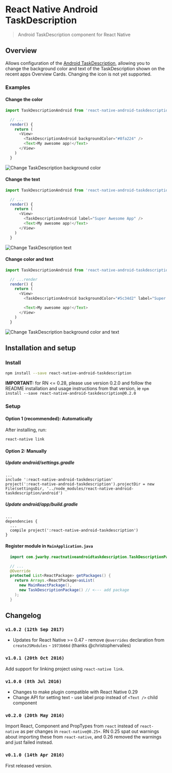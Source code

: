 # React Native Android TaskDescription
> Android TaskDescription component for React Native

## Overview

Allows configuration of the [Android TaskDescription](http://developer.android.com/reference/android/app/ActivityManager.TaskDescription.html), allowing
you to change the background color and text of the TaskDescription shown on the recent apps Overview Cards.  Changing the icon is not yet supported.

### Examples

#### Change the color

```javascript
import TaskDescriptionAndroid from 'react-native-android-taskdescription'

  // ...
  render() {
    return (
      <View>
        <TaskDescriptionAndroid backgroundColor="#8fa224" />
        <Text>My awesome app!</Text>
      </View>
    )
  }
```

![Change TaskDescription background color](https://raw.githubusercontent.com/jwarby/react-native-android-taskdescription/master/screenshots/color.png)

#### Change the text

```javascript
import TaskDescriptionAndroid from 'react-native-android-taskdescription'

  // ...
  render() {
    return (
      <View>
        <TaskDescriptionAndroid label="Super Awesome App" />
        <Text>My awesome app!</Text>
      </View>
    )
  }
```

![Change TaskDescription text](https://raw.githubusercontent.com/jwarby/react-native-android-taskdescription/master/screenshots/text.png)

#### Change color and text

```javascript
import TaskDescriptionAndroid from 'react-native-android-taskdescription'

  // ...render
  render() {
    return (
      <View>
        <TaskDescriptionAndroid backgroundColor="#5c34d2" label="Super Awesome App" />

        <Text>My awesome app!</Text>
      </View>
    )
  }
```

![Change TaskDescription background color and text](https://raw.githubusercontent.com/jwarby/react-native-android-taskdescription/master/screenshots/color-and-text.png)

## Installation and setup

### Install

```bash
npm install --save react-native-android-taskdescription
```

**IMPORTANT:** for RN <= 0.28, please use version 0.2.0 and follow the README installation and usage instructions from that version, ie `npm install --save react-native-android-taskdescription@0.2.0`

### Setup

#### Option 1 (recommended): Automatically

After installing, run:

```bash
react-native link
```

#### Option 2: Manually
##### Update android/settings.gradle

```
...
include ':react-native-android-taskdescription'
project(':react-native-android-taskdescription').projectDir = new File(settingsDir, '../node_modules/react-native-android-taskdescription/android')
```

##### Update android/app/build.gradle

```
...
dependencies {
  ...
  compile project(':react-native-android-taskdescription')
}
```

#### Register module in `MainApplication.java`

```java
  import com.jwarby.reactnativeandroidtaskdescription.TaskDescriptionPackage; // <--- import package

  // ...
  @Override
  protected List<ReactPackage> getPackages() {
    return Arrays.<ReactPackage>asList(
      new MainReactPackage(),
      new TaskDescriptionPackage() // <--- add package
    );
  }
```

## Changelog

### `v1.0.2 (12th Sep 2017)`

- Updates for React Native >= 0.47 - remove `@overrides` declaration from `createJSModules` - `1973b66d` (thanks @christophervalles)

### `v1.0.1 (20th Oct 2016)`

Add support for linking project using `react-native link`.

### `v1.0.0 (8th Jul 2016)`

- Changes to make plugin compatible with React Native 0.29
- Change API for setting text - use label prop instead of `<Text />` child component

### `v0.2.0 (20th May 2016)`

Import React, Component and PropTypes from `react` instead of `react-native` as per changes in `react-native@0.25+`.
RN 0.25 spat out warnings about importing these from `react-native`, and 0.26 removed the warnings and just failed instead.

### `v0.1.0 (14th Apr 2016)`

First released version.
